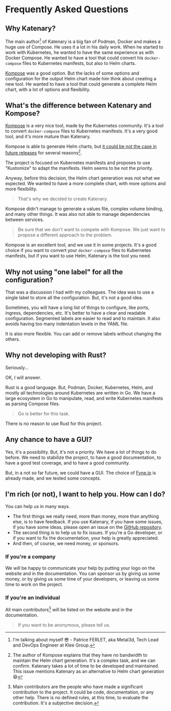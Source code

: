 # Frequently Asked Questions

## Why Katenary?

The main author[^1] of Katenary is a big fan of Podman, Docker and makes a huge use of Compose. He uses it a lot in his
daily work. When he started to work with Kubernetes, he wanted to have the same experience as with Docker Compose.
He wanted to have a tool that could convert his `docker-compose` files to Kubernetes manifests, but also to Helm charts.

[Kompose](https://kompose.io/) was a good option. But the lacks of some options and configuration for the output Helm
chart made him think about creating a new tool. He wanted to have a tool that could generate a complete Helm chart,
with a lot of options and flexibility.

[^1]: I'm talking about myself :sunglasses: - Patrice FERLET, aka Metal3d, Tech Lead and DevOps Engineer at Klee Group.

## What's the difference between Katenary and Kompose?

[Kompose](https://kompose.io/) is a very nice tool, made by the Kubernetes community. It's a tool to convert
`docker-compose` files to Kubernetes manifests. It's a very good tool, and it's more mature than Katenary.

Kompose is able to generate Helm charts, but [it could be not the case in future releases](https://github.com/kubernetes/kompose/issues/1716) for several reasons[^2].

[^2]:
    The author of Kompose explains that they have no bandwidth to maintain the Helm chart generation. It's a complex
    task, and we can confirm. Katenary takes a lot of time to be developed and maintained. This issue mentions Katenary as
    an alternative to Helm chart generation :smile:

The project is focused on Kubernetes manifests and proposes to use "Kustomize" to adapt the manifests. Helm seems to be
not the priority.

Anyway, before this decision, the Helm chart generation was not what we expected. We wanted to have a more complete
chart, with more options and more flexibility.

> That's why we decided to create Katenary.

Kompose didn't manage to generate a values file, complex volume binding, and many other things. It was also not able
to manage dependencies between services.

> Be sure that we don't want to compete with Kompose. We just want to propose a different approach to the problem.

Kompose is an excellent tool, and we use it in some projects. It's a good choice if you want to convert
your `docker-compose` files to Kubernetes manifests, but if you want to use Helm, Katenary is the tool you need.

## Why not using "one label" for all the configuration?

That was a discussion I had with my colleagues. The idea was to use a single label to store all the configuration.
But, it's not a good idea.

Sometimes, you will have a long list of things to configure, like ports, ingress, dependencies, etc. It's better to have
a clear and readable configuration. Segmented labels are easier to read and to maintain. It also avoids having too
many indentation levels in the YAML file.

It is also more flexible. You can add or remove labels without changing the others.

## Why not developing with Rust?

Seriously...

OK, I will answer.

Rust is a good language. But, Podman, Docker, Kubernetes, Helm, and mostly all technologies around Kubernetes are
written in Go. We have a large ecosystem in Go to manipulate, read, and write Kubernetes manifests as parsing
Compose files.

> Go is better for this task.

There is no reason to use Rust for this project.

## Any chance to have a GUI?

Yes, it's a possibility. But, it's not a priority. We have a lot of things to do before. We need to stabilize the
project, to have a good documentation, to have a good test coverage, and to have a good community.

But, in a not so far future, we could have a GUI. The choice of [Fyne.io](https://fyne.io) is already made, and we
tested some concepts.

## I'm rich (or not), I want to help you. How can I do?

You can help us in many ways.

- The first things we really need, more than money, more than anything else, is to have feedback. If you use Katenary,
  if you have some issues, if you have some ideas, please open an issue on the [GitHub repository](https://github.com/Katenary/katenary).
- The second thing is to help us to fix issues. If you're a Go developer, or if you want to fix the documentation,
  your help is greatly appreciated.
- And then, of course, we need money, or sponsors.

### If you're a company

We will be happy to communicate your help by putting your logo on the website and in the documentation. You can sponsor
us by giving us some money, or by giving us some time of your developers, or leaving us some time to work on the project.

### If you're an individual

All main contributors[^3] will be listed on the website and in the documentation.

> If you want to be anonymous, please tell us.

[^3]:
    Main contributors are the people who have made a significant contribution to the project. It could be code,
    documentation, or any other help. There is no defined rules, at this time, to evaluate the contribution.
    It's a subjective decision.
